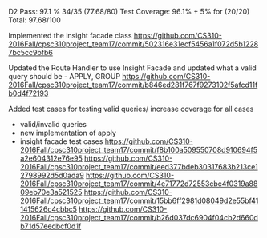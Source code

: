 D2 Pass: 97.1 % 34/35 (77.68/80)
Test Coverage: 96.1% + 5% for (20/20)
Total: 97.68/100

Implemented the insight facade class
https://github.com/CS310-2016Fall/cpsc310project_team17/commit/502316e31ecf5456a1f072d5b12287bc5cc9bfb6

Updated the Route Handler to use Insight Facade and updated what a valid query should be - APPLY, GROUP
https://github.com/CS310-2016Fall/cpsc310project_team17/commit/b846ed281f767f9273102f5afcd11fb0d4f72193


Added test cases for testing valid queries/ increase coverage for all cases
- valid/invalid queries 
- new implementation of apply
- insight facade test cases
https://github.com/CS310-2016Fall/cpsc310project_team17/commit/f8b100a509550708d910694f5a2e604312e76e95
https://github.com/CS310-2016Fall/cpsc310project_team17/commit/eed377bdeb30317683b213ce12798992d5d0ada9
https://github.com/CS310-2016Fall/cpsc310project_team17/commit/4e71772d72553cbc4f0319a8809eb70e3a521525
https://github.com/CS310-2016Fall/cpsc310project_team17/commit/15bb6ff2981d08049d2e55bf411415626c4cbbc5
https://github.com/CS310-2016Fall/cpsc310project_team17/commit/b26d037dc6904f04cb2d660db71d57eedbcf0d1f
